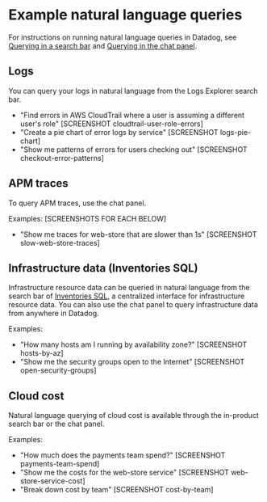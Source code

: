 # Example natural language queries

For instructions on running natural language queries in Datadog, see [Querying in a search bar][1] and [Querying in the chat panel][2].

## Logs
You can query your logs in natural language from the Logs Explorer search bar.

- "Find errors in AWS CloudTrail where a user is assuming a different user's role"
[SCREENSHOT cloudtrail-user-role-errors]
- "Create a pie chart of error logs by service"
[SCREENSHOT logs-pie-chart]
- "Show me patterns of errors for users checking out"
[SCREENSHOT checkout-error-patterns]

## APM traces

To query APM traces, use the chat panel.

Examples: [SCREENSHOTS FOR EACH BELOW]
- "Show me traces for web-store that are slower than 1s"
[SCREENSHOT slow-web-store-traces]

## Infrastructure data (Inventories SQL)

Infrastructure resource data can be queried in natural language from the search bar of [Inventories SQL][3], a centralized interface for infrastructure resource data. You can also use the chat panel to query infrastructure data from anywhere in Datadog.

Examples:
- "How many hosts am I running by availability zone?"
[SCREENSHOT hosts-by-az]
- "Show me the security groups open to the Internet"
[SCREENSHOT open-security-groups]

## Cloud cost

Natural language querying of cloud cost is available through the in-product search bar or the chat panel.

Examples:
- "How much does the payments team spend?"
[SCREENSHOT payments-team-spend]
- "Show me the costs for the web-store service"
[SCREENSHOT web-store-service-cost]
- "Break down cost by team"
[SCREENSHOT cost-by-team]

[1]: /bits_ai/#querying-in-a-search-bar
[2]: /bits_ai/#querying-in-the-chat-panel
[3]: https://app.datadoghq.com/inventories/sql